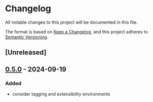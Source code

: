 # Changelog
All notable changes to this project will be documented in this file.

The format is based on [Keep a Changelog](https://keepachangelog.com/en/1.0.0/),
and this project adheres to [Semantic Versioning](https://semver.org/spec/v2.0.0.html).

## [Unreleased]

## [0.5.0](https://github.com/librasn/compiler/compare/rasn-compiler-derive-v0.4.0...rasn-compiler-derive-v0.5.0) - 2024-09-19

### Added

- consider tagging and extensibility environments
